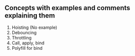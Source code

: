 ## Concepts with examples and comments explaining them
1. Hoisting (No example)
2. Debouncing
3. Throttling
4. Call, apply, bind
5. Polyfill for bind